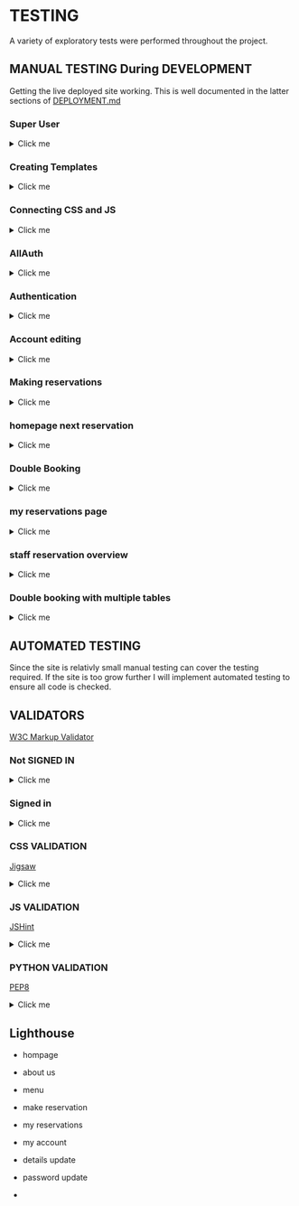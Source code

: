 # TESTING

A variety of exploratory tests were performed throughout the project.

## MANUAL TESTING During DEVELOPMENT

Getting the live deployed site working. This is well documented in the latter sections of [DEPLOYMENT.md](DEPLOYMENT.md)

### Super User

<details>
<summary>Click me</summary>

When i originally tried to login as a superuser i recieved this error.

![Error](docs/testing/1superuser01.png)

After using code institute support i had forgotten to add.

![CSFR](docs/testing/1superuser02.png)

Admin login now functions correctly.

![Admin Page](docs/testing/1superuser03.png)

</details>

### Creating Templates 

<details>
<summary>Click me</summary>

Create a top level directory to include your templates 

![Templates](docs/testing/2templates01.png)

connect the templates directory to *elite/settings.py*

![Templates](docs/testing/2templates02.png)

![Templates](docs/testing/2templates03.png)

Once the templates partials are populated. The server looks like this

![Templates](docs/testing/2templates04.png)

</details>

### Connecting CSS and JS

<details>
<summary>Click me</summary>

Connect the static directory to *elite/settings.py*.

![static](docs/testing/3static01.png)

Create you style.css as shown at the top level.

![static](docs/testing/3static02.png)

Edit base.html to load sytle sheet.

![static](docs/testing/3static04.png)

Connect script.js to base.html.

![static](docs/testing/3static03.png)

Server with backgorund colour and console message from javascrpit.

![static](docs/testing/3static05.png)

</details>

### AllAuth

<details>
<summary>Click me</summary>

- Install allauth using *pip3 install django-allauth~=0.57.0*
- Then add to requiremnts using *pip3 freeze --local > requirements.txt*

![AllAuth](docs/testing/4allauth01.png)

- Add AllAuth to installed apps.

![AllAuth](docs/testing/4allauth02.png)

- Add email confirmation set to none so no errors are thrown.

![AllAuth](docs/testing/4allauth03.png)

- Add AllAuth to middleware

![AllAuth](docs/testing/4allauth04.png)

- Add site handling.

![AllAuth](docs/testing/4allauth05.png)

- Use terminal command shown below to find allauth template files

![AllAuth](docs/testing/4allauth06.png)

- Use this command to add them to the directory.

![AllAuth](docs/testing/4allauth07.png)

- Templates in directory

![AllAuth](docs/testing/4allauth08.png)

- Set debug to False and redlopy on Heroku. Styles now show on AllAuth templates.

![AllAuth](docs/testing/4allauth09.png)

</details>

### Authentication 

<details>
<summary>Click me</summary>

- Users can create accounts using django allauth and views change.

![Authentication](docs/testing/5authentication01.png)

- Users can log out and views change

![Authentication](docs/testing/5authentication02.png)

- The database stores the user correctly. 

![Authentication](docs/testing/5authentication03.png)

</details>

### Account editing

<details>
<summary>Click me</summary>

Tests were performed to check that:
- User name and email are updated in the database
- User password change was used to relogin 
- Deleting accounts removes the user from the database

</details>

### Making reservations

<details>
<summary>Click me</summary>

Multiple checks were made for making reservations

- phone number has to be positive number

![make reservations checks ](docs/testing/6make_reservations02.png)

- number of guests has to be between 1 and 9 

![make reservations checks ](docs/testing/6make_reservations03.png)

- reservation date has to be today onwards

![make reservations checks ](docs/testing/6make_reservations04.png)

- time fields are 15 minute intervals

![make reservations checks ](docs/testing/6make_reservations05.png)

- reservations are saved to the databse

![make reservations checks ](docs/testing/6make_reservations01.png)

- Users recieve error message when a datetime is selected that is in the past 

![make reservations checks ](docs/testing/6make_reservations06.png)

</details>

### homepage next reservation 

<details>
<summary>Click me</summary>

- The home page now shows the next reservation 

![hompage next reservation ](docs/testing/7next_reservation01.png)

</details>

### Double Booking 

<details>
<summary>Click me</summary>

### With 1 table 

Users can no longer book reservations that are two hours behind or ahead of an already existing reservation

- booked reservation

![Double booking](docs/testing/8double_booking01.png)

- Attempt to book 1 hour 45 mins after 

![Double booking](docs/testing/8double_booking02.png)

- attempt to book 1 hour 45 minutes before

![Double booking](docs/testing/8double_booking03.png)

- attempt to book 2 hours either side succesful

![Double booking](docs/testing/8double_booking05.png)

- attempt to book on another day but same time

![Double booking](docs/testing/8double_booking04.png)

### Users can see availble times on the day that they book if table in unavailable at their chosen time

- users can now see available times when inputting a reservation that is taken

![Double booking](docs/testing/8double_booking06.png)

- Users are now told that there are no available times if fully booked 

![Double booking](docs/testing/8double_booking07.png)

- Users booking a reservation today no longer see expired times in available times. current time of picture is 10:27

![Double booking](docs/testing/8double_booking08.png)

</details>

### my reservations page 

<details>
<summary>Click me</summary>

- users can see all of their reservations that are in the future

![my reservations](docs/testing/9my_reservations01.png)

- Users can now edit their reservations 
- form prepopulates reservation details when editing except for time

![my reservations](docs/testing/9my_reservations02.png)

- reservation details can be chnaged
- my reservations updated

![my reservations](docs/testing/9my_reservations03.png)

- users can now delete reservations 

![my reservations](docs/testing/9my_reservations04.png)

- my reserations updated

![my reservations](docs/testing/9my_reservations05.png)

- database deletes and changes the reservations

![my reservations](docs/testing/9my_reservations06.png)

</details>

### staff reservation overview

<details>
<summary>Click me</summary>

- Only staff can see all reservations for a selected day

![reservation overview](docs/testing/10reservation_overview01.png)

![reservation overview](docs/testing/10reservation_overview02.png)

</details>

### Double booking with multiple tables

<details>
<summary>Click me</summary>

There are 8 tables in the restaraunt each with a maximum seating capacity. Tables need to be linked with reservations they can accomodate and ensure that the booking has at least 1 hour to enjoy their reservation. 

For reference 
- table 1 2 guests
- table 2 2 guests 
- table 3 4 guests 
- table 4 4 guests 
- table 5 6 guests 
- table 6 6 guests 
- table 7 8 guests 
- table 8 8 guests 

- both table 1 and 2 can only hold 2 people. Currently they are booked. 

![11tables01](docs/testing/11tables01.png)

- If a user trys to book with 1 or 2 guests a bigger table capacity will be used.

![11tables02](docs/testing/11tables02.png)

- If a user books a reservation with 2 guests an hour after a 2 capacity finishes they get assigned the samllest table.

![11tables03](docs/testing/11tables03.png)

- If a user trys to book a capacity of 8 people tables 7 and 8 will be used.

![11tables04](docs/testing/11tables04.png)

- If a user trys to book an 8 capacity table when table 7 and 8 are booked they will be given availble times based on their capacity. This proves multiple tests:

- table 7 and 8s bookings are currently staggered. The 11:15 available time is okay for 1 table and not the other so only 1 booking can be made at this time.
- tables 5 and 6 are free which have a capacity of 6 guests. Their available times are not shown as they cannot be seated. 
- There are plenty of times for the day still available but i have sliced them down to the nearest times 3 either side.
- these time are available on other days so the date is checked correctly
- Since there are two tables that can hold this capacity there will be duplicated available time slots e.g. 11:00, 11:00. Only one is shown to not confuse users. 

- ![11tables05](docs/testing/11tables05.png)

</details>

## AUTOMATED TESTING 

Since the site is relativly small manual testing can cover the testing required. If the site is too grow further I will implement automated testing to ensure all code is checked.

## VALIDATORS 

[W3C Markup Validator](https://validator.w3.org/)

### Not SIGNED IN 

<details>
<summary>Click me</summary>

#### home page

- error with header not being in body tag. extra divs removed.

![Not signed in html errors](docs/testing/12htmlvalidator01.png)

![Not signed in html errors](docs/testing/12htmlvalidator02.png)

#### About us 

- no errors 

![Not signed in html errors](docs/testing/12htmlvalidator03.png)

#### menu page 

- no errors

![Not signed in html errors](docs/testing/12htmlvalidator04.png)

#### sign up page 

- no errors 

![Not signed in html errors](docs/testing/12htmlvalidator05.png)

#### Login page 

- missing closing div on form element 

![Not signed in html errors](docs/testing/12htmlvalidator06.png)

![Not signed in html errors](docs/testing/12htmlvalidator07.png)

</details>

### Signed in 

<details>
<summary>Click me</summary>

#### home page 

- no errors 

![Signed in html errors](docs/testing/12htmlvalidator08.png)

#### make reservation

- no errors 

![Signed in html errors](docs/testing/12htmlvalidator09.png)

#### edit reservation 

- stray closing div tage removed 

![Signed in html errors](docs/testing/12htmlvalidator19.png)

![Signed in html errors](docs/testing/12htmlvalidator020.png)

#### delete reservation 

- no errors 

![Signed in html errors](docs/testing/12htmlvalidator021.png)

#### my reservations 

- no errors 

![Signed in html errors](docs/testing/12htmlvalidator10.png)


#### my account 

- no errors 

![Signed in html errors](docs/testing/12htmlvalidator11.png)

#### edit account details 

- no errors 

![Signed in html errors](docs/testing/12htmlvalidator12.png)

#### change password 

- buttons with links changed to anchors 

![Signed in html errors](docs/testing/12htmlvalidator13.png)

![Signed in html errors](docs/testing/12htmlvalidator14.png)

#### delete account 

![Signed in html errors](docs/testing/12htmlvalidator15.png)

#### reservation overview 

- closed container div

![Signed in html errors](docs/testing/12htmlvalidator16.png)

![Signed in html errors](docs/testing/12htmlvalidator17.png)

#### log out 

![Signed in html errors](docs/testing/12htmlvalidator18.png)

</details>

### CSS VALIDATION

[Jigsaw](https://jigsaw.w3.org/css-validator/)

<details>
<summary>Click me</summary>

- 1 error found with incorrect input. removed it as it contributes nothing

![CSS errors](docs/testing/13cssvalidator01.png)

![CSS errors](docs/testing/13cssvalidator02.png)

</details>

### JS VALIDATION 

[JSHint](https://jshint.com/)

<details>
<summary>Click me</summary>

no custom js was used to no validation needed

</details>

### PYTHON VALIDATION 

[PEP8](https://www.pythonchecker.com/)

<details>
<summary>Click me</summary>

- no errors found in any python 

- home views

![Python errors](docs/testing/14pythonvalidator01.png)

- profiles views

![Python errors](docs/testing/14pythonvalidator02.png)

- reservation forms

![Python errors](docs/testing/14pythonvalidator03.png)

- reservation models 

![Python errors](docs/testing/14pythonvalidator04.png)

- reservation views 

![Python errors](docs/testing/14pythonvalidator05.png)

</details>

## Lighthouse 

- hompage 

- about us

- menu

- make reservation 

- my reservations 

- my account 

- details update 

- password update 

- 

